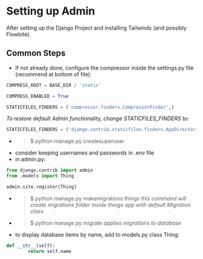 # Setting up Admin

After setting up the Django Project and installing Tailwinds (and possibly Flowbite).

## Common Steps

- If not already done, configure the compressor inside the settings.py file (recommend at bottom of file):

```python
COMPRESS_ROOT = BASE_DIR / 'static'

COMPRESS_ENABLED = True

STATICFILES_FINDERS = ('compressor.finders.CompressorFinder',)
```

*To restore default Admin functionality, change STATICFILES_FINDERS to:*

```python
STATICFILES_FINDERS = ('django.contrib.staticfiles.finders.AppDirectoriesFinder', 'compressor.finders.CompressorFinder',)
```

- > $ python manage.py createsuperuser
- consider keeping usernames and passwords in .env file
- in admin.py:

```python
from django.contrib import admin
from .models import Thing

admin.site.register(Thing)
```

- > $ python manage.py makemigrations things
*this command will create migrations folder inside things app with default Migration class*

- > $ python manage.py migrate
*applies migrations to database*

- to display database items by name, add to models.py class Thing:

```python
def __str__(self):
        return self.name
```
